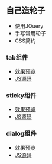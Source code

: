 ## 自己造轮子
 - 使用JQuery
 - 手写常用轮子
 - CSS简约

### tab组件
 - [效果预览](https://ninesean.github.io/practice-components/demos/tab.html)
 - [JS源码](https://github.com/nineSean/practice-components/blob/master/lib/tab.js)
 
### sticky组件
 - [效果预览](https://ninesean.github.io/practice-components/demos/sticky.html)
 - [JS源码](https://github.com/nineSean/practice-components/blob/master/lib/sticky.js)
 
### dialog组件
 - [效果预览](https://ninesean.github.io/practice-components/demos/dialog.html)
 - [JS源码](https://github.com/nineSean/practice-components/blob/master/lib/dialog.js)

